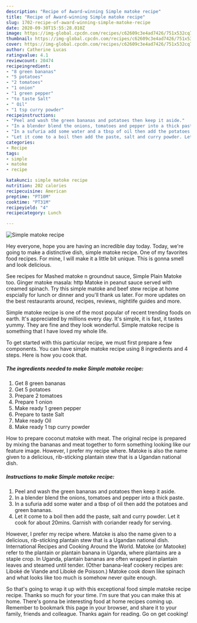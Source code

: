 ```yaml
---
description: "Recipe of Award-winning Simple matoke recipe"
title: "Recipe of Award-winning Simple matoke recipe"
slug: 1702-recipe-of-award-winning-simple-matoke-recipe
date: 2020-09-30T15:55:28.010Z
image: https://img-global.cpcdn.com/recipes/c62609c3e4ad7426/751x532cq70/simple-matoke-recipe-recipe-main-photo.jpg
thumbnail: https://img-global.cpcdn.com/recipes/c62609c3e4ad7426/751x532cq70/simple-matoke-recipe-recipe-main-photo.jpg
cover: https://img-global.cpcdn.com/recipes/c62609c3e4ad7426/751x532cq70/simple-matoke-recipe-recipe-main-photo.jpg
author: Catherine Lucas
ratingvalue: 4.1
reviewcount: 20474
recipeingredient:
- "8 green bananas"
- "5 potatoes"
- "2 tomatoes"
- "1 onion"
- "1 green pepper"
- "to taste Salt"
- " Oil"
- "1 tsp curry powder"
recipeinstructions:
- "Peel and wash the green bananas and potatoes then keep it aside."
- "In a blender blend the onions, tomatoes and pepper into a thick paste."
- "In a sufuria add some water and a tbsp of oil then add the potatoes and green bananas."
- "Let it come to a boil then add the paste, salt and curry powder. Let it cook for about 20mins. Garnish with coriander ready for serving."
categories:
- Recipe
tags:
- simple
- matoke
- recipe

katakunci: simple matoke recipe 
nutrition: 202 calories
recipecuisine: American
preptime: "PT10M"
cooktime: "PT31M"
recipeyield: "4"
recipecategory: Lunch

---
```



![Simple matoke recipe](https://img-global.cpcdn.com/recipes/c62609c3e4ad7426/751x532cq70/simple-matoke-recipe-recipe-main-photo.jpg)

Hey everyone, hope you are having an incredible day today. Today, we're going to make a distinctive dish, simple matoke recipe. One of my favorites food recipes. For mine, I will make it a little bit unique. This is gonna smell and look delicious.

See recipes for Mashed matoke n groundnut sauce, Simple Plain Matoke too. Ginger matoke masala: http Matoke in peanut sauce served with creamed spinach. Try this simple matoke and beef stew recipe at home espcially for lunch or dinner and you&#39;ll thank us later. For more updates on the best restaurants around, recipes, reviews, nightlife guides and more.

Simple matoke recipe is one of the most popular of recent trending foods on earth. It's appreciated by millions every day. It's simple, it is fast, it tastes yummy. They are fine and they look wonderful. Simple matoke recipe is something that I have loved my whole life.


To get started with this particular recipe, we must first prepare a few components. You can have simple matoke recipe using 8 ingredients and 4 steps. Here is how you cook that.

<!--inarticleads1-->

##### The ingredients needed to make Simple matoke recipe:

1. Get 8 green bananas
1. Get 5 potatoes
1. Prepare 2 tomatoes
1. Prepare 1 onion
1. Make ready 1 green pepper
1. Prepare to taste Salt
1. Make ready  Oil
1. Make ready 1 tsp curry powder


How to prepare coconut matoke with meat. The original recipe is prepared by mixing the bananas and meat together to form something looking like our feature image. However, I prefer my recipe where. Matoke is also the name given to a delicious, rib-sticking plantain stew that is a Ugandan national dish. 

<!--inarticleads2-->

##### Instructions to make Simple matoke recipe:

1. Peel and wash the green bananas and potatoes then keep it aside.
1. In a blender blend the onions, tomatoes and pepper into a thick paste.
1. In a sufuria add some water and a tbsp of oil then add the potatoes and green bananas.
1. Let it come to a boil then add the paste, salt and curry powder. Let it cook for about 20mins. Garnish with coriander ready for serving.


However, I prefer my recipe where. Matoke is also the name given to a delicious, rib-sticking plantain stew that is a Ugandan national dish. International Recipes and Cooking Around the World. Matoke (or Matooke) refer to the plantain or plantain banana in Uganda, where plantains are a staple crop. In Uganda, plantain bananas are often wrapped in plantain leaves and steamed until tender. (Other banana-leaf cookery recipes are: Liboké de Viande and Liboké de Poisson.) Matoke cook down like spinach and what looks like too much is somehow never quite enough. 

So that's going to wrap it up with this exceptional food simple matoke recipe recipe. Thanks so much for your time. I'm sure that you can make this at home. There's gonna be interesting food at home recipes coming up. Remember to bookmark this page in your browser, and share it to your family, friends and colleague. Thanks again for reading. Go on get cooking!
